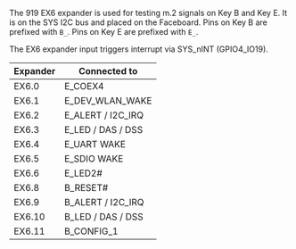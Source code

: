 
The 919 EX6 expander is used for testing m.2 signals on Key B and Key E.
It is on the SYS I2C bus and placed on the Faceboard.
Pins on Key B are prefixed with `B_`.
Pins on Key E are prefixed with `E_`.

The EX6 expander input triggers interrupt via SYS_nINT (GPIO4_IO19).

| Expander  | Connected to    |
|-----------|-----------------|
| EX6.0     | E_COEX4 |
| EX6.1     | E_DEV_WLAN_WAKE      |
| EX6.2     | E_ALERT / I2C_IRQ    |
| EX6.3     | E_LED / DAS / DSS  |
| EX6.4     | E_UART WAKE                |
| EX6.5     | E_SDIO WAKE                |
| EX6.6     | E_LED2#                |
| EX6.8     | B_RESET#      |
| EX6.9     | B_ALERT / I2C_IRQ    |
| EX6.10    | B_LED / DAS / DSS                |
| EX6.11    | B_CONFIG_1                |


